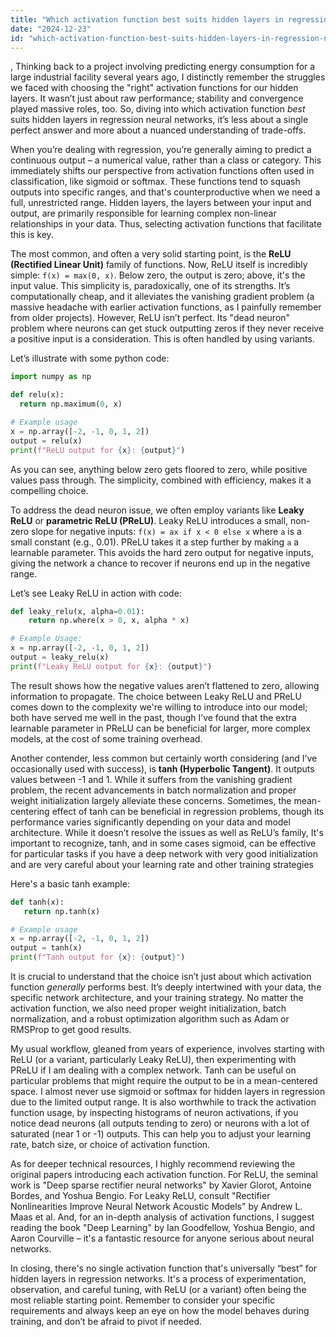 ```yaml
---
title: "Which activation function best suits hidden layers in regression neural networks?"
date: "2024-12-23"
id: "which-activation-function-best-suits-hidden-layers-in-regression-neural-networks"
---
```


,  Thinking back to a project involving predicting energy consumption for a large industrial facility several years ago, I distinctly remember the struggles we faced with choosing the "right" activation functions for our hidden layers. It wasn’t just about raw performance; stability and convergence played massive roles, too. So, diving into which activation function *best* suits hidden layers in regression neural networks, it’s less about a single perfect answer and more about a nuanced understanding of trade-offs.

When you’re dealing with regression, you’re generally aiming to predict a continuous output – a numerical value, rather than a class or category. This immediately shifts our perspective from activation functions often used in classification, like sigmoid or softmax. These functions tend to squash outputs into specific ranges, and that's counterproductive when we need a full, unrestricted range. Hidden layers, the layers between your input and output, are primarily responsible for learning complex non-linear relationships in your data. Thus, selecting activation functions that facilitate this is key.

The most common, and often a very solid starting point, is the **ReLU (Rectified Linear Unit)** family of functions. Now, ReLU itself is incredibly simple: `f(x) = max(0, x)`. Below zero, the output is zero; above, it's the input value. This simplicity is, paradoxically, one of its strengths. It’s computationally cheap, and it alleviates the vanishing gradient problem (a massive headache with earlier activation functions, as I painfully remember from older projects). However, ReLU isn’t perfect. Its "dead neuron" problem where neurons can get stuck outputting zeros if they never receive a positive input is a consideration. This is often handled by using variants.

Let’s illustrate with some python code:

```python
import numpy as np

def relu(x):
  return np.maximum(0, x)

# Example usage
x = np.array([-2, -1, 0, 1, 2])
output = relu(x)
print(f"ReLU output for {x}: {output}")

```

As you can see, anything below zero gets floored to zero, while positive values pass through. The simplicity, combined with efficiency, makes it a compelling choice.

To address the dead neuron issue, we often employ variants like **Leaky ReLU** or **parametric ReLU (PReLU)**. Leaky ReLU introduces a small, non-zero slope for negative inputs: `f(x) = ax if x < 0 else x` where `a` is a small constant (e.g., 0.01). PReLU takes it a step further by making `a` a learnable parameter. This avoids the hard zero output for negative inputs, giving the network a chance to recover if neurons end up in the negative range.

Let’s see Leaky ReLU in action with code:

```python
def leaky_relu(x, alpha=0.01):
    return np.where(x > 0, x, alpha * x)

# Example Usage:
x = np.array([-2, -1, 0, 1, 2])
output = leaky_relu(x)
print(f"Leaky ReLU output for {x}: {output}")

```

The result shows how the negative values aren’t flattened to zero, allowing information to propagate. The choice between Leaky ReLU and PReLU comes down to the complexity we're willing to introduce into our model; both have served me well in the past, though I’ve found that the extra learnable parameter in PReLU can be beneficial for larger, more complex models, at the cost of some training overhead.

Another contender, less common but certainly worth considering (and I’ve occasionally used with success), is **tanh (Hyperbolic Tangent)**. It outputs values between -1 and 1. While it suffers from the vanishing gradient problem, the recent advancements in batch normalization and proper weight initialization largely alleviate these concerns. Sometimes, the mean-centering effect of tanh can be beneficial in regression problems, though its performance varies significantly depending on your data and model architecture. While it doesn’t resolve the issues as well as ReLU’s family, It's important to recognize, tanh, and in some cases sigmoid, can be effective for particular tasks if you have a deep network with very good initialization and are very careful about your learning rate and other training strategies

Here's a basic tanh example:

```python
def tanh(x):
   return np.tanh(x)

# Example usage
x = np.array([-2, -1, 0, 1, 2])
output = tanh(x)
print(f"Tanh output for {x}: {output}")

```

It is crucial to understand that the choice isn’t just about which activation function *generally* performs best. It’s deeply intertwined with your data, the specific network architecture, and your training strategy. No matter the activation function, we also need proper weight initialization, batch normalization, and a robust optimization algorithm such as Adam or RMSProp to get good results.

My usual workflow, gleaned from years of experience, involves starting with ReLU (or a variant, particularly Leaky ReLU), then experimenting with PReLU if I am dealing with a complex network. Tanh can be useful on particular problems that might require the output to be in a mean-centered space. I almost never use sigmoid or softmax for hidden layers in regression due to the limited output range. It is also worthwhile to track the activation function usage, by inspecting histograms of neuron activations, if you notice dead neurons (all outputs tending to zero) or neurons with a lot of saturated (near 1 or -1) outputs. This can help you to adjust your learning rate, batch size, or choice of activation function.

As for deeper technical resources, I highly recommend reviewing the original papers introducing each activation function. For ReLU, the seminal work is "Deep sparse rectifier neural networks" by Xavier Glorot, Antoine Bordes, and Yoshua Bengio. For Leaky ReLU, consult "Rectifier Nonlinearities Improve Neural Network Acoustic Models" by Andrew L. Maas et al. And, for an in-depth analysis of activation functions, I suggest reading the book "Deep Learning" by Ian Goodfellow, Yoshua Bengio, and Aaron Courville – it's a fantastic resource for anyone serious about neural networks.

In closing, there's no single activation function that's universally “best” for hidden layers in regression networks. It's a process of experimentation, observation, and careful tuning, with ReLU (or a variant) often being the most reliable starting point. Remember to consider your specific requirements and always keep an eye on how the model behaves during training, and don’t be afraid to pivot if needed.
